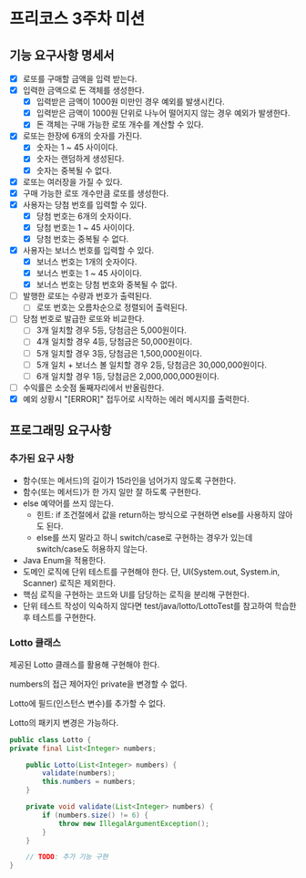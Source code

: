 # 프리코스 3주차 미션

## 기능 요구사항 명세서

- [X] 로또를 구매할 금액을 입력 받는다.
- [X] 입력한 금액으로 돈 객체를 생성한다.
    - [X] 입력받은 금액이 1000원 미만인 경우 예외를 발생시킨다.
    - [X] 입력받은 금액이 1000원 단위로 나누어 떨어지지 않는 경우 예외가 발생한다.
    - [X] 돈 객체는 구매 가능한 로또 개수를 계산할 수 있다.
- [X] 로또는 한장에 6개의 숫자를 가진다.
    - [X] 숫자는 1 ~ 45 사이이다.
    - [X] 숫자는 랜덤하게 생성된다.
    - [X] 숫자는 중복될 수 없다.
- [X] 로또는 여러장을 가질 수 있다.
- [X] 구매 가능한 로또 개수만큼 로또를 생성한다.
- [X] 사용자는 당첨 번호를 입력할 수 있다.
    - [X] 당첨 번호는 6개의 숫자이다.
    - [X] 당첨 번호는 1 ~ 45 사이이다.
    - [X] 당첨 번호는 중복될 수 없다.
- [X] 사용자는 보너스 번호를 입력할 수 있다.
    - [X] 보너스 번호는 1개의 숫자이다.
    - [X] 보너스 번호는 1 ~ 45 사이이다.
    - [X] 보너스 번호는 당첨 번호와 중복될 수 없다.
- [ ] 발행한 로또는 수량과 번호가 출력된다.
  - [ ] 로또 번호는 오름차순으로 정렬되어 출력된다.
- [ ] 당첨 번호로 발급한 로또와 비교한다.
    - [ ] 3개 일치할 경우 5등, 당첨금은 5,000원이다.
    - [ ] 4개 일치할 경우 4등, 당첨금은 50,000원이다.
    - [ ] 5개 일치할 경우 3등, 당첨금은 1,500,000원이다.
    - [ ] 5개 일치 + 보너스 볼 일치할 경우 2등, 당첨금은 30,000,000원이다.
    - [ ] 6개 일치할 경우 1등, 당첨금은 2,000,000,000원이다.
- [ ] 수익률은 소숫점 둘째자리에서 반올림한다.
- [X] 예외 상황시 "[ERROR]" 접두어로 시작하는 에러 메시지를 출력한다.

## 프로그래밍 요구사항

### 추가된 요구 사항
- 함수(또는 메서드)의 길이가 15라인을 넘어가지 않도록 구현한다.
- 함수(또는 메서드)가 한 가지 일만 잘 하도록 구현한다.
- else 예약어를 쓰지 않는다.
    - 힌트: if 조건절에서 값을 return하는 방식으로 구현하면 else를 사용하지 않아도 된다.
    - else를 쓰지 말라고 하니 switch/case로 구현하는 경우가 있는데 switch/case도 허용하지 않는다.
- Java Enum을 적용한다.
- 도메인 로직에 단위 테스트를 구현해야 한다. 단, UI(System.out, System.in, Scanner) 로직은 제외한다.
- 핵심 로직을 구현하는 코드와 UI를 담당하는 로직을 분리해 구현한다.
- 단위 테스트 작성이 익숙하지 않다면 test/java/lotto/LottoTest를 참고하여 학습한 후 테스트를 구현한다.

### Lotto 클래스
제공된 Lotto 클래스를 활용해 구현해야 한다.

numbers의 접근 제어자인 private을 변경할 수 없다.

Lotto에 필드(인스턴스 변수)를 추가할 수 없다.

Lotto의 패키지 변경은 가능하다.

```java
public class Lotto {
private final List<Integer> numbers;

    public Lotto(List<Integer> numbers) {
        validate(numbers);
        this.numbers = numbers;
    }

    private void validate(List<Integer> numbers) {
        if (numbers.size() != 6) {
            throw new IllegalArgumentException();
        }
    }

    // TODO: 추가 기능 구현
}
```


